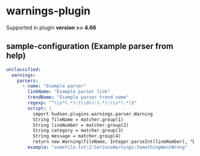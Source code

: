 # warnings-plugin

Supported in plugin **version >= 4.66**

## sample-configuration (Example parser from help)

```yaml
unclassified:
  warnings:
    parsers:
      - name: "Example parser"
        linkName: "Example parser link"
        trendName: "Example parser trend name"
        regexp: "^\\s*(.*):(\\d+):(.*):\\s*(.*)$"
        script: |
          import hudson.plugins.warnings.parser.Warning
          String fileName = matcher.group(1)
          String lineNumber = matcher.group(2)
          String category = matcher.group(3)
          String message = matcher.group(4)
          return new Warning(fileName, Integer.parseInt(lineNumber), "Dynamic Parser", category, message);
        example: "somefile.txt:2:SeriousWarnings:SomethingWentWrong"
```



